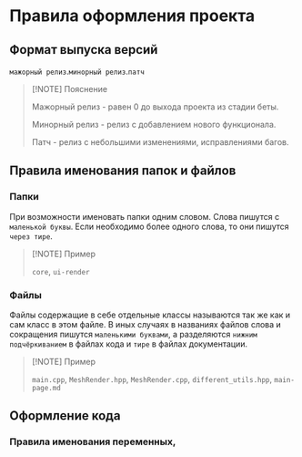 # Правила оформления проекта

## Формат выпуска версий

`мажорный релиз`.`минорный релиз`.`патч`

>[!NOTE] Пояснение
>
> Мажорный релиз - равен 0 до выхода проекта из стадии беты.
>
> Минорный релиз - релиз с добавлением нового функционала.
>
> Патч - релиз с небольшими изменениями, исправлениями багов.

## Правила именования папок и файлов

### Папки

При возможности именовать папки одним словом.
Слова пишутся с `маленькой буквы`.
Если необходимо более одного слова, то они пишутся `через тире`.

> [!NOTE] Пример
>
> `core`, `ui-render`

### Файлы

Файлы содержащие в себе отдельные классы называются так же как и сам класс в этом файле.
В иных случаях в названиях файлов слова и сокращения пишутся `маленькими буквами`, а разделяются `нижним подчёркиванием` в файлах кода и `тире` в файлах документации.

> [!NOTE] Пример
>
> `main.cpp`, `MeshRender.hpp`, `MeshRender.cpp`, `different_utils.hpp`, `main-page.md`

## Оформление кода

### Правила именования переменных, 
